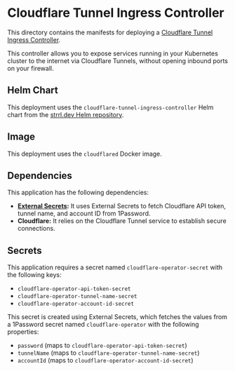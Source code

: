 # Cloudflare Tunnel Ingress Controller

This directory contains the manifests for deploying a [Cloudflare Tunnel Ingress Controller](https://developers.cloudflare.com/cloudflare-one/connections/connect-apps/install-and-setup/tunnel-with-ingress-controller/).

This controller allows you to expose services running in your Kubernetes cluster to the internet via Cloudflare Tunnels, without opening inbound ports on your firewall.

## Helm Chart

This deployment uses the `cloudflare-tunnel-ingress-controller` Helm chart from the [strrl.dev Helm repository](https://helm.strrl.dev).

## Image

This deployment uses the `cloudflared` Docker image.
## Dependencies

This application has the following dependencies:

- **[External Secrets](https://external-secrets.io/):** It uses External Secrets to fetch Cloudflare API token, tunnel name, and account ID from 1Password.
- **Cloudflare:** It relies on the Cloudflare Tunnel service to establish secure connections.

## Secrets

This application requires a secret named `cloudflare-operator-secret` with the following keys:

- `cloudflare-operator-api-token-secret`
- `cloudflare-operator-tunnel-name-secret`
- `cloudflare-operator-account-id-secret`

This secret is created using External Secrets, which fetches the values from a 1Password secret named `cloudflare-operator` with the following properties:

- `password` (maps to `cloudflare-operator-api-token-secret`)
- `tunnelName` (maps to `cloudflare-operator-tunnel-name-secret`)
- `accountId` (maps to `cloudflare-operator-account-id-secret`)
